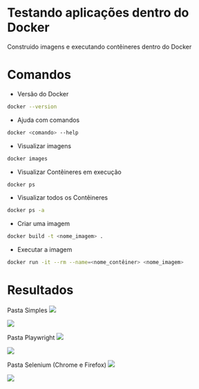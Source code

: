 # Testando aplicações dentro do Docker
Construido imagens e executando contêineres dentro do Docker

# Comandos

- Versão do Docker
```bash
docker --version
```

- Ajuda com comandos
```bash
docker <comando> --help
```

- Visualizar imagens
```bash
docker images
```

- Visualizar Contêineres em execução
```bash
docker ps
```

- Visualizar todos os Contêineres
```bash
docker ps -a
```

- Criar uma imagem
```bash
docker build -t <nome_imagem> .
``` 

- Executar a imagem
```bash
docker run -it --rm --name=<nome_contêiner> <nome_imagem>
```

# Resultados

Pasta Simples
<span>
    <img src="https://user-images.githubusercontent.com/85804895/222618387-7ea489bf-800d-4c91-85e3-6961b1221734.png">
</span>

<span>
    <img src="https://user-images.githubusercontent.com/85804895/222618477-4363487f-8f37-4b54-af3f-83f5fa9f3d7a.png">
</span>

Pasta Playwright
<span>
    <img src="https://user-images.githubusercontent.com/85804895/222929412-518af896-65a9-403d-a0c9-d5521a93fb51.png">
</span>

<span>
    <img src="https://user-images.githubusercontent.com/85804895/222929431-2e4fb765-2f46-46ff-9ff0-e35bd4499562.png">
</span>

Pasta Selenium (Chrome e Firefox)
<span>
    <img src="https://user-images.githubusercontent.com/85804895/223288680-3b3e83da-f417-40ef-a015-aef7c1a5b21d.png">
</span>

<span>
    <img src="https://user-images.githubusercontent.com/85804895/223289907-e68d5eba-4023-48b8-bdf1-f4913f6ffdef.png">
</span>


